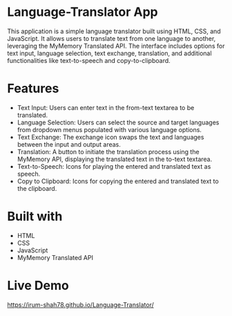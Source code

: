 # Language-Translator App
This application is a simple language translator built using HTML, CSS, and JavaScript. It allows users to translate text from one language to another, leveraging the MyMemory Translated API. The interface includes options for text input, language selection, text exchange, translation, and additional functionalities like text-to-speech and copy-to-clipboard.

# Features
- Text Input: Users can enter text in the from-text textarea to be translated.
- Language Selection: Users can select the source and target languages from dropdown menus populated with various language options.
- Text Exchange: The exchange icon swaps the text and languages between the input and output areas.
- Translation: A button to initiate the translation process using the MyMemory API, displaying the translated text in the to-text textarea.
- Text-to-Speech: Icons for playing the entered and translated text as speech.
- Copy to Clipboard: Icons for copying the entered and translated text to the clipboard.

# Built with
- HTML 
- CSS 
- JavaScript
- MyMemory Translated API

# Live Demo
https://irum-shah78.github.io/Language-Translator/